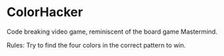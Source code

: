 # ColorHacker
 Code breaking video game, reminiscent of the board game Mastermind. 
 
 Rules: Try to find the four colors in the correct pattern to win.
